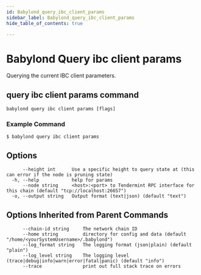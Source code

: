 ```yaml
---
id: Babylond_query_ibc_client_params
sidebar_label: Babylond_query_ibc_client_params
hide_table_of_contents: true

---
```


# Babylond Query ibc client params
Querying the current IBC client parameters.
## query ibc client params command
```
babylond query ibc client params [flags]
```
### Example Command
```
$ babylond query ibc client params
```
## Options
```
      --height int      Use a specific height to query state at (this can error if the node is pruning state)
  -h, --help            help for params
      --node string     <host>:<port> to Tendermint RPC interface for this chain (default "tcp://localhost:26657")
  -o, --output string   Output format (text|json) (default "text")
```
## Options Inherited from Parent Commands
```
      --chain-id string     The network chain ID
      --home string         directory for config and data (default "/home/<yourSystemUsername>/.babylond")
      --log_format string   The logging format (json|plain) (default "plain")
      --log_level string    The logging level (trace|debug|info|warn|error|fatal|panic) (default "info")
      --trace               print out full stack trace on errors
```